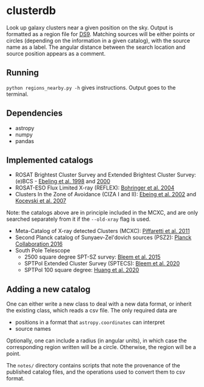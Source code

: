 # clusterdb

Look up galaxy clusters near a given position on the sky. Output is formatted as a region file for [DS9](https://sites.google.com/cfa.harvard.edu/saoimageds9).
Matching sources will be either points or circles (depending on the information in a given catalog), with the source name as a label.
The angular distance between the search location and source position appears as a comment.

## Running

`python regions_nearby.py -h` gives instructions. Output goes to the terminal.

## Dependencies
* astropy
* numpy
* pandas

## Implemented catalogs
* ROSAT Brightest Cluster Survey and Extended Brightest Cluster Survey: (e)BCS - [Ebeling et al. 1998](http://adsabs.harvard.edu/cgi-bin/nph-bib_query?bibcode=1998MNRAS.301..881E&db_key=AST) and [2000](http://adsabs.harvard.edu/abs/2000MNRAS.318..333E)
* ROSAT-ESO Flux Limited X-ray (REFLEX): [Bohringer et al. 2004](http://adsabs.harvard.edu/cgi-bin/nph-bib_query?bibcode=2004A%26A...425..367B&db_key=AST)
* Clusters In the Zone of Avoidance (CIZA I and II): [Ebeing et al. 2002](http://adsabs.harvard.edu/abs/2002ApJ...580..774E) and [Kocevski et al. 2007](http://adsabs.harvard.edu/abs/2007ApJ...662..224K)

Note: the catalogs above are in principle included in the MCXC, and are only searched separately from it if the `--old-xray` flag is used.

* Meta-Catalog of X-ray detected Clusters (MCXC): [Piffaretti et al. 2011](http://adsabs.harvard.edu/abs/2011A%26A...534A.109P)
* Second Planck catalog of Sunyaev-Zel'dovich sources (PSZ2): [Planck Collaboration 2016](http://adsabs.harvard.edu/abs/2016A%26A...594A..27P)
* South Pole Telescope
  * 2500 square degree SPT-SZ survey: [Bleem et al. 2015](http://adsabs.harvard.edu/abs/2015ApJS..216...27B)
  * SPTPol Extended Cluster Survey (SPTECS): [Bleem et al. 2020](https://ui.adsabs.harvard.edu/abs/2020ApJS..247...25B)
  * SPTPol 100 square degree: [Huang et al. 2020](https://ui.adsabs.harvard.edu/abs/2020AJ....159..110H)

## Adding a new catalog

One can either write a new class to deal with a new data format, or inherit the existing class, which reads a csv file. The only required data are
* positions in a format that `astropy.coordinates` can interpret
* source names

Optionally, one can include a radius (in angular units), in which case the corresponding region written will be a circle. Otherwise, the region will be a point.

The `notes/` directory contains scripts that note the provenance of the published catalog files, and the operations used to convert them to csv format.

